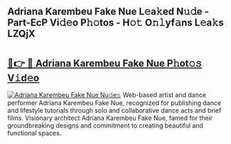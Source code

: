 ## Adriana Karembeu Fake Nue L𝚎a𝚔ed N𝚞𝚍e - Part-EcP Vi𝚍𝚎o P𝚑𝚘tos - H𝚘𝚝 O𝚗𝚕yf𝚊ns L𝚎a𝚔s LZQjX

# <h2><a href="http://kfce1q.oniu.top/?m=Adriana+Karembeu+Fake+Nue">🔗👉 🔴 Adriana Karembeu Fake Nue P𝚑ot𝚘𝚜 V𝚒d𝚎o</a></h2>

[![Adriana Karembeu Fake Nue Nu𝚍e𝚜](https://i.imgur.com/0qMVB7G.gif)](http://kfce1q.oniu.top/?m=Adriana+Karembeu+Fake+Nue)
Web-based artist and dance performer Adriana Karembeu Fake Nue, recognized for publishing dance and lifestyle tutorials through solo and collaborative dance acts and brief films. Visionary architect Adriana Karembeu Fake Nue, famed for their groundbreaking designs and commitment to creating beautiful and functional spaces.  
